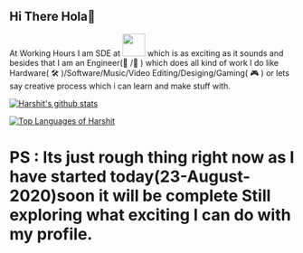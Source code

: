 ## Hi There Hola👋

At Working Hours I am SDE at <img height="40" src="https://www.milkbasket.com/assets/img/logo/mb-logo-horizontal.png"> which is as exciting as it sounds and besides that I am an Engineer(🔨 /🚀 ) which does all kind of work I do like Hardware(  :hammer_and_wrench:  )/Software/Music/Video Editing/Desiging/Gaming( :video_game: ) or lets say creative process which i can learn and make stuff with. 

<p align="center"> 

[![Harshit's github stats](https://github-readme-stats.vercel.app/api?username=HarshitChhipa&show_icons=true&include_all_commits=true&show_owner=true&bg_color=30,41295a,2F0743&title_color=fff&text_color=fff)](https://github.com/HarshitChhipa)

[![Top Languages of Harshit](https://github-readme-stats.vercel.app/api/top-langs/?username=HarshitChhipa&show_owner=true&bg_color=30,41295a,2F0743&title_color=fff&text_color=fff)](https://github.com/HarshitChhipa)

</p>

# PS : Its just rough thing right now as I have started today(23-August-2020)soon it will be complete Still exploring what exciting I can do with my profile.
